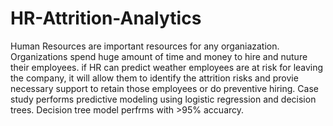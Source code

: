 # HR-Attrition-Analytics
Human Resources are important resources for any organiazation. Organizations spend huge amount of time and money to hire and nuture their employees. if HR can predict weather employees are at risk for leaving the company, it will allow them to identify the attrition risks and provie necessary support to retain those employees or do preventive hiring. Case study performs predictive modeling using logistic regression and decision trees. Decision tree model perfrms with >95% accuarcy.
